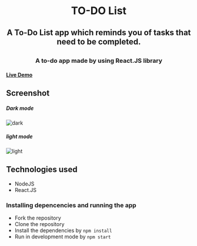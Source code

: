 <h1 align="center" >TO-DO List</h1>
<h2 align="center" >A To-Do List app which reminds you of tasks that need to be completed. <h2>
<h3 align="center">A to-do app made by using React.JS library</h3>
  
#### [Live Demo](https://greazey-todo-list.netlify.app/)
  
## Screenshot
##### Dark mode
![dark](https://user-images.githubusercontent.com/65029559/136790245-5bf49193-3579-4622-9223-7e32501c44dd.png)

##### light mode
![light](https://user-images.githubusercontent.com/65029559/136790419-f0eeaa10-5fc9-4c86-8aab-8ae1559830cd.png)

## Technologies used
* NodeJS
* React.JS

### Installing depencencies and running the app
* Fork the repository
* Clone the repository
* Install the dependencies by `npm install`
* Run in development mode by `npm start`



